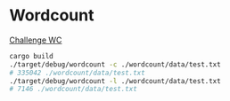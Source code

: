 # Wordcount

[Challenge WC](https://codingchallenges.fyi/challenges/challenge-wc)

```sh
cargo build
./target/debug/wordcount -c ./wordcount/data/test.txt
# 335042 ./wordcount/data/test.txt
./target/debug/wordcount -l ./wordcount/data/test.txt
# 7146 ./wordcount/data/test.txt
```
